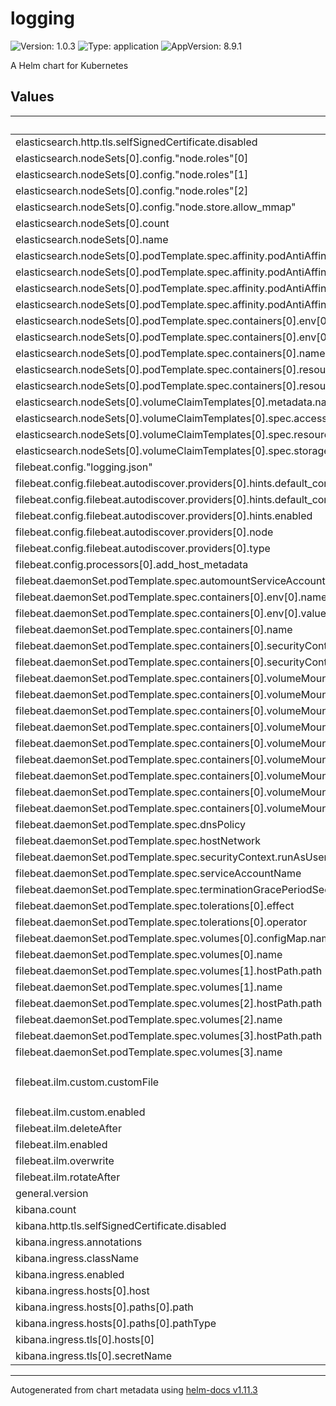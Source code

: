 # logging

![Version: 1.0.3](https://img.shields.io/badge/Version-1.0.3-informational?style=flat-square) ![Type: application](https://img.shields.io/badge/Type-application-informational?style=flat-square) ![AppVersion: 8.9.1](https://img.shields.io/badge/AppVersion-8.9.1-informational?style=flat-square)

A Helm chart for Kubernetes

## Values

| Key | Type | Default | Description |
|-----|------|---------|-------------|
| elasticsearch.http.tls.selfSignedCertificate.disabled | bool | `true` |  |
| elasticsearch.nodeSets[0].config."node.roles"[0] | string | `"master"` |  |
| elasticsearch.nodeSets[0].config."node.roles"[1] | string | `"data"` |  |
| elasticsearch.nodeSets[0].config."node.roles"[2] | string | `"ingest"` |  |
| elasticsearch.nodeSets[0].config."node.store.allow_mmap" | bool | `false` |  |
| elasticsearch.nodeSets[0].count | int | `3` |  |
| elasticsearch.nodeSets[0].name | string | `"main-node"` |  |
| elasticsearch.nodeSets[0].podTemplate.spec.affinity.podAntiAffinity.requiredDuringSchedulingIgnoredDuringExecution[0].labelSelector.matchExpressions[0].key | string | `"common.k8s.elastic.co/type"` |  |
| elasticsearch.nodeSets[0].podTemplate.spec.affinity.podAntiAffinity.requiredDuringSchedulingIgnoredDuringExecution[0].labelSelector.matchExpressions[0].operator | string | `"In"` |  |
| elasticsearch.nodeSets[0].podTemplate.spec.affinity.podAntiAffinity.requiredDuringSchedulingIgnoredDuringExecution[0].labelSelector.matchExpressions[0].values[0] | string | `"elasticsearch"` |  |
| elasticsearch.nodeSets[0].podTemplate.spec.affinity.podAntiAffinity.requiredDuringSchedulingIgnoredDuringExecution[0].topologyKey | string | `"kubernetes.io/hostname"` |  |
| elasticsearch.nodeSets[0].podTemplate.spec.containers[0].env[0].name | string | `"ES_JAVA_OPTS"` |  |
| elasticsearch.nodeSets[0].podTemplate.spec.containers[0].env[0].value | string | `"-Xms2g -Xmx2g"` |  |
| elasticsearch.nodeSets[0].podTemplate.spec.containers[0].name | string | `"elasticsearch"` |  |
| elasticsearch.nodeSets[0].podTemplate.spec.containers[0].resources.limits.cpu | int | `1` |  |
| elasticsearch.nodeSets[0].podTemplate.spec.containers[0].resources.limits.memory | string | `"4Gi"` |  |
| elasticsearch.nodeSets[0].volumeClaimTemplates[0].metadata.name | string | `"elasticsearch-data"` |  |
| elasticsearch.nodeSets[0].volumeClaimTemplates[0].spec.accessModes[0] | string | `"ReadWriteOnce"` |  |
| elasticsearch.nodeSets[0].volumeClaimTemplates[0].spec.resources.requests.storage | string | `"200G"` |  |
| elasticsearch.nodeSets[0].volumeClaimTemplates[0].spec.storageClassName | string | `"cinder-rbd"` |  |
| filebeat.config."logging.json" | bool | `true` |  |
| filebeat.config.filebeat.autodiscover.providers[0].hints.default_config.paths[0] | string | `"/var/log/containers/*${data.kubernetes.container.id}.log"` |  |
| filebeat.config.filebeat.autodiscover.providers[0].hints.default_config.type | string | `"container"` |  |
| filebeat.config.filebeat.autodiscover.providers[0].hints.enabled | bool | `true` |  |
| filebeat.config.filebeat.autodiscover.providers[0].node | string | `"${NODE_NAME}"` |  |
| filebeat.config.filebeat.autodiscover.providers[0].type | string | `"kubernetes"` |  |
| filebeat.config.processors[0].add_host_metadata | object | `{}` |  |
| filebeat.daemonSet.podTemplate.spec.automountServiceAccountToken | bool | `true` |  |
| filebeat.daemonSet.podTemplate.spec.containers[0].env[0].name | string | `"NODE_NAME"` |  |
| filebeat.daemonSet.podTemplate.spec.containers[0].env[0].valueFrom.fieldRef.fieldPath | string | `"spec.nodeName"` |  |
| filebeat.daemonSet.podTemplate.spec.containers[0].name | string | `"filebeat"` |  |
| filebeat.daemonSet.podTemplate.spec.containers[0].securityContext.privileged | bool | `true` |  |
| filebeat.daemonSet.podTemplate.spec.containers[0].securityContext.runAsUser | int | `0` |  |
| filebeat.daemonSet.podTemplate.spec.containers[0].volumeMounts[0].mountPath | string | `"/etc/filebeat-ilm.json"` |  |
| filebeat.daemonSet.podTemplate.spec.containers[0].volumeMounts[0].name | string | `"ilmconfig"` |  |
| filebeat.daemonSet.podTemplate.spec.containers[0].volumeMounts[0].subPath | string | `"filebeat-ilm.json"` |  |
| filebeat.daemonSet.podTemplate.spec.containers[0].volumeMounts[1].mountPath | string | `"/var/log/containers"` |  |
| filebeat.daemonSet.podTemplate.spec.containers[0].volumeMounts[1].name | string | `"varlogcontainers"` |  |
| filebeat.daemonSet.podTemplate.spec.containers[0].volumeMounts[2].mountPath | string | `"/var/log/pods"` |  |
| filebeat.daemonSet.podTemplate.spec.containers[0].volumeMounts[2].name | string | `"varlogpods"` |  |
| filebeat.daemonSet.podTemplate.spec.containers[0].volumeMounts[3].mountPath | string | `"/var/lib/docker/containers"` |  |
| filebeat.daemonSet.podTemplate.spec.containers[0].volumeMounts[3].name | string | `"varlibdockercontainers"` |  |
| filebeat.daemonSet.podTemplate.spec.dnsPolicy | string | `"ClusterFirstWithHostNet"` |  |
| filebeat.daemonSet.podTemplate.spec.hostNetwork | bool | `true` |  |
| filebeat.daemonSet.podTemplate.spec.securityContext.runAsUser | int | `0` |  |
| filebeat.daemonSet.podTemplate.spec.serviceAccountName | string | `"filebeat"` |  |
| filebeat.daemonSet.podTemplate.spec.terminationGracePeriodSeconds | int | `30` |  |
| filebeat.daemonSet.podTemplate.spec.tolerations[0].effect | string | `"NoSchedule"` |  |
| filebeat.daemonSet.podTemplate.spec.tolerations[0].operator | string | `"Exists"` |  |
| filebeat.daemonSet.podTemplate.spec.volumes[0].configMap.name | string | `"filebeat-ilm"` |  |
| filebeat.daemonSet.podTemplate.spec.volumes[0].name | string | `"ilmconfig"` |  |
| filebeat.daemonSet.podTemplate.spec.volumes[1].hostPath.path | string | `"/var/log/containers"` |  |
| filebeat.daemonSet.podTemplate.spec.volumes[1].name | string | `"varlogcontainers"` |  |
| filebeat.daemonSet.podTemplate.spec.volumes[2].hostPath.path | string | `"/var/log/pods"` |  |
| filebeat.daemonSet.podTemplate.spec.volumes[2].name | string | `"varlogpods"` |  |
| filebeat.daemonSet.podTemplate.spec.volumes[3].hostPath.path | string | `"/var/lib/docker/containers"` |  |
| filebeat.daemonSet.podTemplate.spec.volumes[3].name | string | `"varlibdockercontainers"` |  |
| filebeat.ilm.custom.customFile | string | `"policy:\n  phases:\n    hot:\n      min_age: 0ms\n      actions:\n        rollover:\n          max_age: 7d\n    delete:\n      min_age: 53d\n      actions:\n        delete: {}\n"` |  |
| filebeat.ilm.custom.enabled | bool | `false` |  |
| filebeat.ilm.deleteAfter | string | `"21d"` |  |
| filebeat.ilm.enabled | bool | `true` |  |
| filebeat.ilm.overwrite | bool | `true` |  |
| filebeat.ilm.rotateAfter | string | `"7d"` |  |
| general.version | string | `"8.9.1"` |  |
| kibana.count | int | `1` |  |
| kibana.http.tls.selfSignedCertificate.disabled | bool | `true` |  |
| kibana.ingress.annotations | object | `{}` |  |
| kibana.ingress.className | string | `""` |  |
| kibana.ingress.enabled | bool | `true` |  |
| kibana.ingress.hosts[0].host | string | `"kibana.example.local"` |  |
| kibana.ingress.hosts[0].paths[0].path | string | `"/"` |  |
| kibana.ingress.hosts[0].paths[0].pathType | string | `"ImplementationSpecific"` |  |
| kibana.ingress.tls[0].hosts[0] | string | `"kibana.example.local"` |  |
| kibana.ingress.tls[0].secretName | string | `"example-tls"` |  |

----------------------------------------------
Autogenerated from chart metadata using [helm-docs v1.11.3](https://github.com/norwoodj/helm-docs/releases/v1.11.3)
